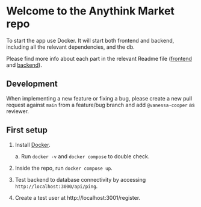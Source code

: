# Welcome to the Anythink Market repo

To start the app use Docker. It will start both frontend and backend, including all the relevant dependencies, and the db.

Please find more info about each part in the relevant Readme file ([frontend](frontend/readme.md) and [backend](backend/README.md)).

## Development

When implementing a new feature or fixing a bug, please create a new pull request against `main` from a feature/bug branch and add `@vanessa-cooper` as reviewer.

## First setup

1. Install [Docker](https://www.docker.com/products/docker-desktop).

   a. Run `docker -v` and `docker compose` to double check.

2. Inside the repo, run `docker compose up`.

3. Test backend to database connectivity by accessing `http://localhost:3000/api/ping`.

4. Create a test user at http://localhost:3001/register.
